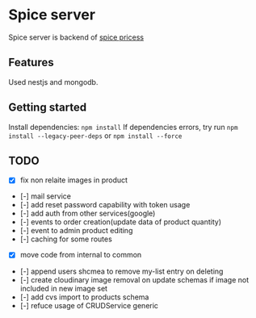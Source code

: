 # Spice server
Spice server is backend of [spice pricess](https://princess-spice.ru)

## Features

Used nestjs and mongodb.

## Getting started

Install dependencies: `npm install`
If dependencies errors, try run `npm install --legacy-peer-deps` or `npm install --force`

## TODO

- [x] fix non relaite images in product
- [-] mail service
- [-] add reset password capability with token usage
- [-] add auth from other services(google)
- [-] events to order creation(update data of product quantity)
- [-] event to admin product editing
- [-] caching for some routes
- [x] move code from internal to common
- [-] append users shcmea to remove my-list entry on deleting
- [-] create cloudinary image removal on update schemas if image not included in new image set
- [-] add cvs import to products schema
- [-] refuce usage of CRUDService generic
